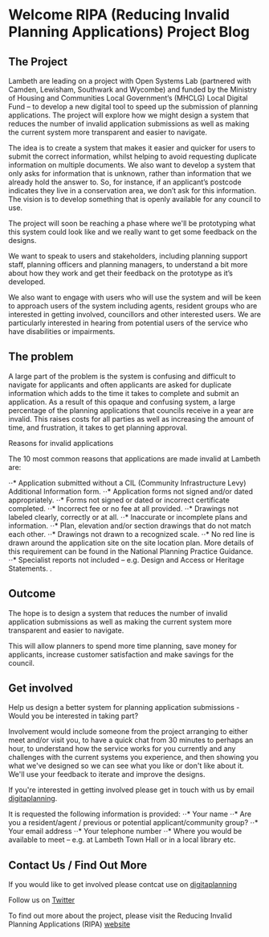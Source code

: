 # Welcome RIPA (Reducing Invalid Planning Applications) Project Blog

## The Project

Lambeth are leading on a project with Open Systems Lab (partnered with Camden, Lewisham, Southwark and Wycombe) and funded by the Ministry of Housing and Communities Local Government’s (MHCLG) Local Digital Fund – to develop a new digital tool to speed up the submission of planning applications. The project will explore how we might design a system that reduces the number of invalid application submissions as well as making the current system more transparent and easier to navigate.

The idea is to create a system that makes it easier and quicker for users to submit the correct information, whilst helping to avoid requesting duplicate information on multiple documents. We also want to develop a system that only asks for information that is unknown, rather than information that we already hold the answer to. So, for instance, if an applicant’s postcode indicates they live in a conservation area, we don’t ask for this information. The vision is to develop something that is openly available for any council to use.

The project will soon be reaching a phase where we'll be prototyping what this system could look like and we really want to get some feedback on the designs.

We want to speak to users and stakeholders, including planning support staff, planning officers and planning managers, to understand a bit more about how they work and get their feedback on the prototype as it’s developed.

We also want to engage with users who will use the system and will be keen to approach users of the system including agents, resident groups who are interested in getting involved, councillors and other interested users. We are particularly interested in hearing from potential users of the service who have disabilities or impairments.

## The problem

A large part of the problem is the system is confusing and difficult to navigate for applicants and often applicants are asked for duplicate information which adds to the time it takes to complete and submit an application. As a result of this opaque and confusing system, a large percentage of the planning applications that councils receive in a year are invalid. This raises costs for all parties as well as increasing the amount of time, and frustration, it takes to get planning approval.

Reasons for invalid applications

The 10 most common reasons that applications are made invalid at Lambeth are:

⋅⋅* Application submitted without a CIL (Community Infrastructure Levy) Additional Information form. 
⋅⋅* Application forms not signed and/or dated appropriately. 
⋅⋅* Forms not signed or dated or incorrect certificate completed. 
⋅⋅* Incorrect fee or no fee at all provided.
⋅⋅* Drawings not labeled clearly, correctly or at all.
⋅⋅* Inaccurate or incomplete plans and information. 
⋅⋅* Plan, elevation and/or section drawings that do not match each other. 
⋅⋅* Drawings not drawn to a recognized scale. 
⋅⋅* No red line is drawn around the application site on the site location plan. More details of this requirement can be found in the National Planning Practice Guidance.
⋅⋅* Specialist reports not included – e.g. Design and Access or Heritage Statements. . 

## Outcome

The hope is to design a system that reduces the number of invalid application submissions as well as making the current system more transparent and easier to navigate.

This will allow planners to spend more time planning, save money for applicants, increase customer satisfaction and make savings for the council.

## Get involved

Help us design a better system for planning application submissions - Would you be interested in taking part?

Involvement would include someone from the project arranging to either meet and/or visit you, to have a quick chat from 30 minutes to perhaps an hour, to understand how the service works for you currently and any challenges with the current systems you experience, and then showing you what we've designed so we can see what you like or don't like about it. We'll use your feedback to iterate and improve the designs.

If you're interested in getting involved please get in touch with us by email [digitaplanning](mailto:digitalplanning@lambeth.gov.uk).

It is requested the following information is provided:
⋅⋅* Your name 
⋅⋅* Are you a resident/agent / previous or potential applicant/community group?
⋅⋅* Your email address
⋅⋅* Your telephone number 
⋅⋅* Where you would be available to meet – e.g. at Lambeth Town Hall or in a local library etc.


## Contact Us / Find Out More
If you would like to get involved please contcat use on [digitaplanning](mailto:digitalplanning@lambeth.gov.uk)

Follow us on [Twitter](https://twitter.com/digitalplantech)

To find out more about the project, please visit the Reducing Invalid Planning Applications (RIPA) [website](https://www.ripa.digital/)
